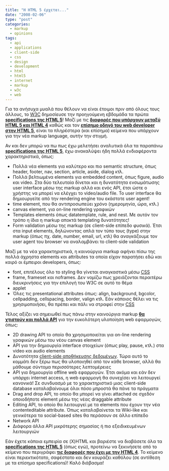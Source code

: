 ```yaml
---
title: "Η HTML 5 έρχεται..."
date: "2008-02-06"
type: "post"
categories:
  - markup
  - opinions
tags:
  - api
  - applications
  - client-side
  - css
  - design
  - development
  - html
  - html5
  - internet
  - markup
  - w3c
  - web
---
```


Για τα ανήσυχα μυαλά που θέλουν να είναι έτοιμοι πριν από όλους τους άλλους, το [W3C](http://www.w3.org/ "W3C") δημοσίευσε την προηγούμενη εβδομάδα τα πρώτα [**specifications της HTML 5**](http://www.w3.org/TR/2008/WD-html5-20080122/ "HTML 5")! Μαζί με τις [**διαφορές που υπάρχουν μεταξύ HTML 5 και HTML 4**](http://www.w3.org/TR/2008/WD-html5-diff-20080122/ "differences between HTML 5 and HTML 4") καθώς και τον [**επίσημο οδηγό του web developer στην HTML 5**](http://dev.w3.org/html5/html-author/ "Web developer's guide on HTML 5"), είναι τα πληρέστερα (και επίσημα) κείμενα που υπάρχουν για την νέα markup language, αυτήν την στιγμή.

Αν και δεν μπορώ να πω πως έχω μελετήσει αναλυτικά όλα τα παραπάνω [**specifications της HTML 5**](http://www.w3.org/TR/2008/WD-html5-20080122/ "HTML 5"), έχω ανακαλύψει ήδη πολλά ενδιαφέροντα χαρακτηριστικά, όπως:

- Πολλά νέα elements για καλύτερο και πιο semantic structure, όπως header, footer, nav, section, article, aside, dialog κτλ.
- Πολλά βελτιωμένα elements για embedded content, όπως figure, audio και video. Στα δύο τελευταία δίνεται και η δυνατότητα ενσωμάτωσης user interface μέσω της markup αλλά και ενός API, έτσι ώστε ο χρήστης να μπορεί να ελέγχει το video/audio file. Το user interface θα δημιουργείτε από την rendering engine του εκάστοτε user agent!
- time element, που θα αντιπροσωπεύει χρόνο (ημερομηνία, ώρα, κτλ.)
- canvas element, για on-line rendering γραφικών
- Templates elements όπως datatemplate, rule, and nest. Με αυτόν τον τρόπο η ίδια η markup αποκτά templating δυνατότητες!
- Form validation μέσω της markup (σε client-side επίπεδο φυσικά). Έτσι στα input elements, δηλώνοντας απλά τον τύπο τους (type) στην markup (όπως πχ. date, number, email, url, κτλ) θα αναγκάζουμε τον user agent του browser να αναλαμβάνει το client-side validation

Μαζί με τα νέα χαρακτηριστικά, η καινούργια markup αφήνει πίσω της πολλά άχρηστα elements και attributes τα οποία είχαν παρατήσει εδώ και καιρό οι έμπειροι developers, όπως:

- font, επιτέλους όλο το styling θα γίνεται αναγκαστικά μέσω [CSS](http://www.w3.org/Style/CSS/ "CSS")
- frame, frameset και noframes. Δεν νομίζω πως χρειάζονται περαιτέρω διευκρινήσεις για την επιλογή του W3C σε αυτό το θέμα
- applet
- Όλες τις presentational attributes όπως: align, background, bgcolor, cellpadding, cellspacing, border, valign κτλ. Εάν κάποιος θέλει να τις χρησιμοποιήσει, θα πρέπει και πάλι να στραφεί στην [CSS](http://www.w3.org/Style/CSS/ "CSS")

Τέλος αξίζει να σημειωθεί πως πάνω στην καινούργια markup [**θα χτιστούν και πολλά API**](http://www.w3.org/TR/2008/WD-html5-diff-20080122/#apis "HTML 5 and API") για την ευκολότερη υλοποίηση web εφαρμογών, όπως:

- 2D drawing API το οποίο θα χρησιμοποιείται για on-line rendering γραφικών μέσω του νέου canvas element
- API για την δημιουργία interface στοιχείων (όπως play, pause, κτλ.) στα video και audio elements
- Δυνατότητα [client-side αποθήκευσης δεδομένων](http://www.tsevdos.com/2007/10/22/webkit-does-html5-client-side-database-storage/ "Web kit and client-side database"). Τώρα αυτό το κομμάτι δεν ξέρω πως θα υλοποιηθεί από τον κάθε browser, αλλά θα μάθουμε σύντομα περισσότερες λεπτομέρειες
- API για δημιουργία offline web εφαρμογών. Έτσι ακόμα και εάν δεν υπάρχει internet access, η web εφαρμογή θα συνεχίσει να λειτουργεί κανονικά! Σε συνδυασμό με το χαρακτηριστικό μιας client-side database καταλαβαίνουμε όλοι πόσο μπροστά θα πάνε τα πράγματα
- Drag and drop API, το οποίο θα μπορεί να γίνει attached σε σχεδόν οποιοδήποτε element μέσω της νέας draggable attribute
- Editing API, το οποίο θα λειτουργεί με τα elements που έχουν την νέα contenteditable attribute. Όπως καταλαβαίνεται τα Wiki-like και γενικότερα τα social-based sites θα περάσουν σε άλλο επίπεδο
- Network API
- Διάφορα άλλα API μικρότερης σημασίας ή πιο εξειδικευμένων λειτουργιών

Εάν έχετε κάποια εμπειρία σε (X)HTML και βαριέστε να διαβάσετε όλα τα [**specifications της HTML 5**](http://www.w3.org/TR/2008/WD-html5-20080122/ "HTML 5") (όπως εγώ), προτείνω να ξεκινήσετε από το κείμενο που περιγράφει [**τις διαφορές που έχει με την HTML 4**](http://www.w3.org/TR/2008/WD-html5-diff-20080122/ "differences between HTML 5 and HTML 4"). Το κείμενο είναι περιεκτικότατο, σαφέστατο και δεν κουράζει καθόλου (σε αντίθεση με τα επίσημα specifications)! Καλό διάβασμα!
